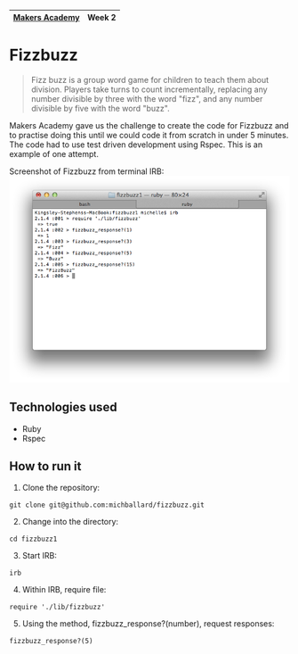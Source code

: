| [Makers Academy](http://www.makersacademy.com) | Week 2 |
| ------ | ------ |

Fizzbuzz
========

>Fizz buzz is a group word game for children to teach them about division. Players take turns to count incrementally, replacing any number divisible by three with the word "fizz", and any number divisible by five with the word "buzz".

Makers Academy gave us the challenge to create the code for Fizzbuzz and to practise doing this until we could code it from scratch in under 5 minutes.  The code had to use test driven development using Rspec.  This is an example of one attempt.  

Screenshot of Fizzbuzz from terminal IRB:
![Screenshot](/images/screenshot.png)

Technologies used
-----------------
- Ruby
- Rspec

How to run it
-------------
1. Clone the repository:
```shell
git clone git@github.com:michballard/fizzbuzz.git
```

2. Change into the directory:
```shell
cd fizzbuzz1
```

3. Start IRB:
```shell
irb
```

4. Within IRB, require file:
```shell
require './lib/fizzbuzz'
```

5. Using the method, fizzbuzz_response?(number), request responses:
```shell
fizzbuzz_response?(5)
```